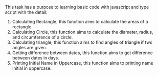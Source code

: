 This task has a purpose to learning basic code with javascript and type script with the detail:
  1. Calculating Rectangle, this function aims to calculate the areas of a rectangle.
  2. Calculating Circle, this function aims to calculate the diameter, radius, and circumference of a circle.
  3. Calculating triangle, this function aims to find angles of triangle if two angles are given.
  4. Getting difference between dates, this function aims to get difference between dates in days.
  5. Printing Initial Name in Uppercase, this function aims to printing name initial in uppercase.
